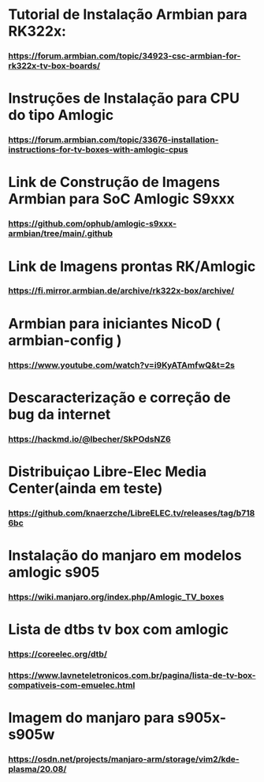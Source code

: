 # Tutorial de Instalação Armbian para RK322x:
### https://forum.armbian.com/topic/34923-csc-armbian-for-rk322x-tv-box-boards/
# Instruções de Instalação para CPU do tipo Amlogic
### https://forum.armbian.com/topic/33676-installation-instructions-for-tv-boxes-with-amlogic-cpus
# Link de Construção de Imagens Armbian para SoC Amlogic S9xxx
### https://github.com/ophub/amlogic-s9xxx-armbian/tree/main/.github
# Link de Imagens prontas RK/Amlogic 
### https://fi.mirror.armbian.de/archive/rk322x-box/archive/
# Armbian para iniciantes NicoD ( armbian-config )
### https://www.youtube.com/watch?v=i9KyATAmfwQ&t=2s
# Descaracterização e correção de bug da internet
### https://hackmd.io/@lbecher/SkPOdsNZ6
# Distribuiçao Libre-Elec Media Center(ainda em teste)
### https://github.com/knaerzche/LibreELEC.tv/releases/tag/b7186bc
# Instalação do manjaro em modelos amlogic s905
### https://wiki.manjaro.org/index.php/Amlogic_TV_boxes
# Lista de dtbs tv box com amlogic
### https://coreelec.org/dtb/
### https://www.lavneteletronicos.com.br/pagina/lista-de-tv-box-compativeis-com-emuelec.html
# Imagem do manjaro para s905x-s905w
### https://osdn.net/projects/manjaro-arm/storage/vim2/kde-plasma/20.08/


